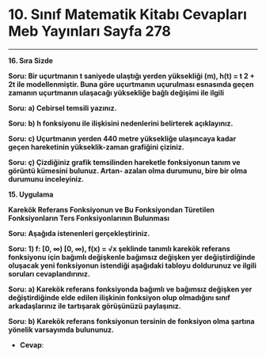# 10. Sınıf Matematik Kitabı Cevapları Meb Yayınları Sayfa 278

---

**16. Sıra Sizde**

**Soru: Bir uçurtmanın t saniyede ulaştığı yerden yüksekliği (m), h(t) = t 2 + 2t ile modellenmiştir. Buna göre uçurtmanın uçurulması esnasında geçen zamanın uçurtmanın ulaşacağı yüksekliğe bağlı değişimi ile ilgili**

**Soru: a) Cebirsel temsili yazınız.**

**Soru: b) h fonksiyonu ile ilişkisini nedenlerini belirterek açıklayınız.**

**Soru: c) Uçurtmanın yerden 440 metre yüksekliğe ulaşıncaya kadar geçen hareketinin yükseklik-zaman grafiğini çiziniz.**

**Soru: ç) Çizdiğiniz grafik temsilinden hareketle fonksiyonun tanım ve görüntü kümesini bulunuz. Artan- azalan olma durumunu, bire bir olma durumunu inceleyiniz.**

**15. Uygulama**

**Karekök Referans Fonksiyonun ve Bu Fonksiyondan Türetilen Fonksiyonların Ters Fonksiyonlarının Bulunması**

**Soru: Aşağıda istenenleri gerçekleştiriniz.**

**Soru: 1) f: [0, ∞) [0, ∞), f(x) = √x şeklinde tanımlı karekök referans fonksiyonu için bağımlı değişkenle bağımsız değişken yer değiştirdiğinde oluşacak yeni fonksiyonun istendiği aşağıdaki tabloyu doldurunuz ve ilgili soruları cevaplandırınız.**

**Soru: a) Karekök referans fonksiyonda bağımlı ve bağımsız değişken yer değiştirdiğinde elde edilen ilişkinin fonksiyon olup olmadığını sınıf arkadaşlarınız ile tartışarak görüşünüzü paylaşınız.**

**Soru: b) Karekök referans fonksiyonun tersinin de fonksiyon olma şartına yönelik varsayımda bulununuz.**

-   **Cevap**: